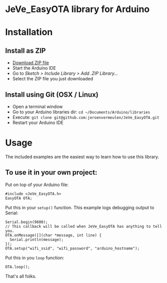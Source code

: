 JeVe_EasyOTA library for Arduino
================================

# Installation

## Install as ZIP

* [Download ZIP file](https://github.com/jeroenvermeulen/JeVe_EasyOTA/archive/master.zip)
* Start the Arduino IDE
* Go to _Sketch > Include Library > Add .ZIP Library..._
* Select the ZIP file you just downloaded

## Install using Git (OSX / Linux)

* Open a terminal window
* Go to your Arduino libraries dir: `cd ~/Documents/Arduino/libraries`
* Execute: `git clone git@github.com:jeroenvermeulen/JeVe_EasyOTA.git`
* Restart your Arduino IDE

# Usage

The included examples are the easiest way to learn how to use this library.

## To use it in your own project:

Put on top of your Arduino file:
```
#include <JeVe_EasyOTA.h> 
EasyOTA OTA;
```

Put this in your `setup()` function. This example logs debugging output to Serial:
```
Serial.begin(9600);
// This callback will be called when JeVe_EasyOTA has anything to tell you.
OTA.onMessage([](char *message, int line) {
  Serial.println(message);
});
OTA.setup("wifi_ssid", "wifi_password", "arduino_hostname");
```

Put this in you `loop` function:
```
OTA.loop();
```

That's all folks.